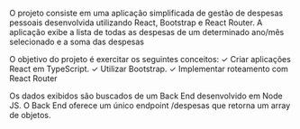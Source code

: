 O projeto consiste em uma aplicação simplificada de gestão de despesas pessoais desenvolvida utilizando React, Bootstrap e React Router. A aplicação exibe a lista de todas as despesas de um determinado ano/mês selecionado e a soma das despesas

O objetivo do projeto é exercitar os seguintes conceitos:
✓ Criar aplicações React em TypeScript.
✓ Utilizar Bootstrap.
✓ Implementar roteamento com React Router

Os dados exibidos são buscados de um Back End desenvolvido em Node JS.
O Back End oferece um único endpoint /despesas que retorna um array de objetos.
